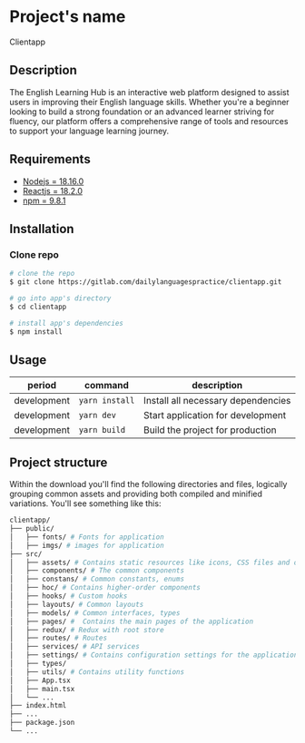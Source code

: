 # Project's name

Clientapp

## Description

The English Learning Hub is an interactive web platform designed to assist users in improving their English language skills. Whether you're a beginner looking to build a strong foundation or an advanced learner striving for fluency, our platform offers a comprehensive range of tools and resources to support your language learning journey.

## Requirements

- [Nodejs = 18.16.0](https://nodejs.org/en/blog/release/v18.16.0)
- [Reactjs = 18.2.0](https://legacy.reactjs.org/versions/)
- [npm = 9.8.1](https://www.npmjs.com/package/npm/v/9.8.1)

## Installation

### Clone repo

```bash
# clone the repo
$ git clone https://gitlab.com/dailylanguagespractice/clientapp.git

# go into app's directory
$ cd clientapp

# install app's dependencies
$ npm install
```

## Usage

<Command use in application>

| period      | command        | description                        |
| ----------- | -------------- | ---------------------------------- |
| development | `yarn install` | Install all necessary dependencies |
| development | `yarn dev`     | Start application for development  |
| development | `yarn build`   | Build the project for production   |

## Project structure

Within the download you'll find the following directories and files, logically grouping common assets and providing both compiled and minified variations. You'll see something like this:

```sh
clientapp/
├── public/
│   ├── fonts/ # Fonts for application
│   ├── imgs/ # images for application
├── src/
│   ├── assets/ # Contains static resources like icons, CSS files and other static documents.
│   ├── components/ # The common components
│   ├── constans/ # Common constants, enums
│   ├── hoc/ # Contains higher-order components
│   ├── hooks/ # Custom hooks
│   ├── layouts/ # Common layouts
│   ├── models/ # Common interfaces, types
│   ├── pages/ #  Contains the main pages of the application
│   ├── redux/ # Redux with root store
│   ├── routes/ # Routes
│   ├── services/ # API services
│   ├── settings/ # Contains configuration settings for the application
│   ├── types/
│   ├── utils/ # Contains utility functions
│   ├── App.tsx
│   ├── main.tsx
│   └── ...
├── index.html
├── ...
├── package.json
└── ...
```
